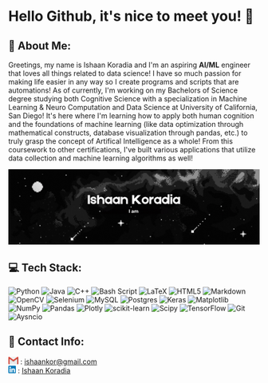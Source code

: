 # Hello Github, it's nice to meet you! 👋

<!-- Banner Here(?) -->

## 💫 About Me:
 Greetings, my name is Ishaan Koradia and I'm an aspiring **AI/ML** engineer that loves all things related to data science! I have so much passion for making life easier in any way so I create programs and scripts that are automations! As of currently, I'm working on my Bachelors of Science degree studying both Cognitive Science with a specialization in Machine Learning & Neuro Computation and Data Science at University of California, San Diego! It's here where I'm learning how to apply both human cognition and the foundations of machine learning (like data optimization through mathematical constructs, database visualization through pandas, etc.) to truly grasp the concept of Artifical Intelligence as a whole! From this coursework to other certifications, I've built various applications that utilize data collection and machine learning algorithms as well!

![Profile Banner](./assets/profile-banner.gif)

## 💻 Tech Stack:
![Python](https://img.shields.io/badge/python-3670A0?style=for-the-badge&logo=python&logoColor=ffdd54) ![Java](https://img.shields.io/badge/java-%23ED8B00.svg?style=for-the-badge&logo=openjdk&logoColor=white) ![C++](https://img.shields.io/badge/c++-%2300599C.svg?style=for-the-badge&logo=c%2B%2B&logoColor=white) ![Bash Script](https://img.shields.io/badge/bash_script-%23121011.svg?style=for-the-badge&logo=gnu-bash&logoColor=white) ![LaTeX](https://img.shields.io/badge/latex-%23008080.svg?style=for-the-badge&logo=latex&logoColor=white) ![HTML5](https://img.shields.io/badge/html5-%23E34F26.svg?style=for-the-badge&logo=html5&logoColor=white) ![Markdown](https://img.shields.io/badge/markdown-%23000000.svg?style=for-the-badge&logo=markdown&logoColor=white) ![OpenCV](https://img.shields.io/badge/opencv-%23white.svg?style=for-the-badge&logo=opencv&logoColor=white) ![Selenium](https://img.shields.io/badge/selenium-%23white.svg?style=for-the-badge&logo=selenium&logoColor=white) ![MySQL](https://img.shields.io/badge/mysql-4479A1.svg?style=for-the-badge&logo=mysql&logoColor=white) ![Postgres](https://img.shields.io/badge/postgres-%23316192.svg?style=for-the-badge&logo=postgresql&logoColor=white) ![Keras](https://img.shields.io/badge/Keras-%23D00000.svg?style=for-the-badge&logo=Keras&logoColor=white) ![Matplotlib](https://img.shields.io/badge/matplotlib-%23ffffff.svg?style=for-the-badge&logo=matplotlib&logoColor=black) ![NumPy](https://img.shields.io/badge/numpy-%23013243.svg?style=for-the-badge&logo=numpy&logoColor=white) ![Pandas](https://img.shields.io/badge/pandas-%23150458.svg?style=for-the-badge&logo=pandas&logoColor=white) ![Plotly](https://img.shields.io/badge/Plotly-%233F4F75.svg?style=for-the-badge&logo=plotly&logoColor=white) ![scikit-learn](https://img.shields.io/badge/scikit--learn-%23F7931E.svg?style=for-the-badge&logo=scikit-learn&logoColor=white) ![Scipy](https://img.shields.io/badge/SciPy-%230C55A5.svg?style=for-the-badge&logo=scipy&logoColor=%white) ![TensorFlow](https://img.shields.io/badge/TensorFlow-%23FF6F00.svg?style=for-the-badge&logo=TensorFlow&logoColor=white) ![Git](https://img.shields.io/badge/git-%23F05033.svg?style=for-the-badge&logo=git&logoColor=white) ![Aysncio](https://img.shields.io/badge/asyncio-3670A0?style=for-the-badge&logo=asyncio&logoColor=white)

## 👤 Contact Info:
<!-- <!DOCTYPE html>
<html lang="en">
<head>
    <meta charset="UTF-8">
    <meta name="viewport" content="width=device-width, initial-scale=1.0">
    <title>Colon Alignment</title>
    <style>
        .key-value {
            display: block;
            margin-bottom: 5px;
        }
        .key {
            display: inline-block;
            width: 200px; /* Adjust as needed */
            text-align: right;
        }
        .colon {
            display: inline-block;
            width: 10px;
        }
        .value {
            display: inline-block;
        }
    </style>
</head> -->
<body>
    <div class="key-value">
        <span class="key"> <img src="./assets/gmail-icon.png" width="20" height="15"> </span>
        <span class="colon">:</span>
        <span class="value"> <a href="mailto:ishaankor@gmail.com" target="_blank">ishaankor@gmail.com</a> </span>
    </div>
    <div class="key-value">
        <span class="key"> <img src="./assets/linkedin-icon.png" width="15" height="15">  </span>
        <span class="colon">:</span>
        <span class="value"> <a href="https://www.linkedin.com/in/ishaankoradia" target="_blank">Ishaan Koradia</a> </span>
    </div>
</body>
<!-- </html> -->
<!-- <div style="text-align: justify">
- <img src="./assets/gmail-icon.png" width="20" height="15"> : <a href="mailto:ishaankor@gmail.com" target="_blank">ishaankor@gmail.com</a>
<br> 
- <img src="./assets/linkedin-icon.png" width="15" height="15">  : <a href="https://www.linkedin.com/in/ishaankoradia" target="_blank">Ishaan Koradia</a>
</div> -->

<!-- Tech Stack Here */  -->

<!-- Contact info(?): -->

<!--
**ishaankor/ishaankor** is a ✨ _special_ ✨ repository because its `README.md` (this file) appears on your GitHub profile.

Here are some ideas to get you started:

- 🔭 I’m currently working on ...
- 🌱 I’m currently learning ...
- 👯 I’m looking to collaborate on ...
- 🤔 I’m looking for help with ...
- 💬 Ask me about ...
- 📫 How to reach me: ...
- 😄 Pronouns: ...
- ⚡ Fun fact: ...
-->
